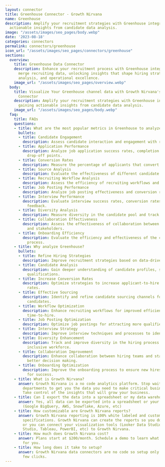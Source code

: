 ```yaml
---
layout: connector
title: Greenhouse Connector - Growth Nirvana
name: Greenhouse
description: Amplify your recruitment strategies with Greenhouse integration, gaining
  actionable insights from candidate data analysis.
image: "/assets/images/seo_pages/body.webp"
date: '2023-08-18'
categories: connectors
permalink: connectors/greenhouse
icon_url: "/assets/images/seo_pages/connectors/greenhouse"
sections:
  overview:
    title: Greenhouse Data Connector
    description: Enhance your recruitment process with Greenhouse integration. Seamlessly
      merge recruiting data, unlocking insights that shape hiring strategies, candidate
      analysis, and operational excellence.
    image_url: "/assets/images/seo_pages/overview.webp"
  body:
    title: Visualize Your Greenhouse channel data with Growth Nirvana's Greenhouse
      Connector
    description: Amplify your recruitment strategies with Greenhouse integration,
      gaining actionable insights from candidate data analysis.
    image_url: "/assets/images/seo_pages/body.webp"
  faq:
    title: FAQs
    questions:
    - title: What are the most popular metrics in Greenhouse to analyze?
      bullets:
      - title: Candidate Engagement
        description: Assess candidate interaction and engagement with recruiting materials.
      - title: Application Performance
        description: Analyze job application success rates, completion rates, and
          drop-off points.
      - title: Conversion Rates
        description: Measure the percentage of applicants that convert into hires.
      - title: Source Analysis
        description: Evaluate the effectiveness of different candidate sourcing strategies.
      - title: Recruiting Workflow Analysis
        description: Assess the efficiency of recruiting workflows and identify bottlenecks.
      - title: Job Posting Performance
        description: Analyze job posting effectiveness and conversion rates.
      - title: Interview Performance
        description: Evaluate interview success rates, conversion rates, and candidate
          feedback.
      - title: Diversity Analysis
        description: Measure diversity in the candidate pool and track diversity goals.
      - title: Collaboration Effectiveness
        description: Assess the effectiveness of collaboration between hiring teams
          and stakeholders.
      - title: Onboarding Efficiency
        description: Evaluate the efficiency and effectiveness of the candidate onboarding
          process.
    - title: Why analyze Greenhouse?
      bullets:
      - title: Refine Hiring Strategies
        description: Improve recruitment strategies based on data-driven insights.
      - title: Candidate Analysis
        description: Gain deeper understanding of candidate profiles, skills, and
          qualifications.
      - title: Increase Conversion Rates
        description: Optimize strategies to increase applicant-to-hire conversion
          rates.
      - title: Effective Sourcing
        description: Identify and refine candidate sourcing channels for better quality
          candidates.
      - title: Workflow Optimization
        description: Enhance recruiting workflows for improved efficiency and faster
          time-to-hire.
      - title: Job Posting Optimization
        description: Optimize job postings for attracting more qualified candidates.
      - title: Interview Strategy
        description: Improve interview techniques and processes to identify top candidates.
      - title: Diversity Enhancement
        description: Track and improve diversity in the hiring process for a more
          inclusive workforce.
      - title: Collaboration Improvement
        description: Enhance collaboration between hiring teams and stakeholders for
          better decision making.
      - title: Onboarding Optimization
        description: Improve the onboarding process to ensure new hires are set up
          for success.
    - title: What is Growth Nirvana?
      answer: Growth Nirvana is a no code analytics platform. Stop waiting for other
        departments to get you the data you need to make critical business decisions.
        Take control of the insights that will grow your business.
    - title: Can I export the data into a spreadsheet or my data warehouse?
      answer: Yes, all data can be exported into a spreadsheet or your data warehouse
        (Google BigQuery, AWS, Snowflake, Azure, etc)
    - title: How customizable are Growth Nirvana reports?
      answer: Growth Nirvana reporting is 100% white labeled and customized to your
        specifications. Growth Nirvana can create the reports so you don’t have to
        or you can connect your visualization tools (Looker Data Studio/Google Data
        Studio, Tableau, PowerBI, etc) to Growth Nirvana.
    - title: How much does Growth Nirvana cost?
      answer: Plans start at $200/month. Schedule a demo to learn what plan is best
        for you.
    - title: How long does it take to setup?
      answer: Growth Nirvana data connectors are no code so setup only requires a
        few clicks.
---
```

